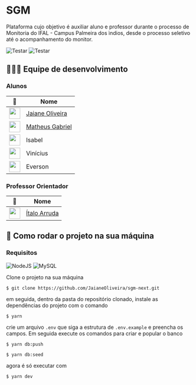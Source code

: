 # SGM

Plataforma cujo objetivo é auxiliar aluno e professor durante o processo de Monitoria do IFAL - Campus Palmeira dos ìndios, desde o processo seletivo até o acompanhamento do monitor.

![Testar](https://img.shields.io/badge/-Testar-6A00E4?style=for-the-badge&labelColor=6A00E4&logo=Vercel&logoColor=white&link=https://www.linkedin.com/in/jaianeoliveira/)
![Testar](https://img.shields.io/badge/-Protótipo-6A00E4?style=for-the-badge&labelColor=6A00E4&logo=Figma&logoColor=white&link=https://www.linkedin.com/in/jaianeoliveira/)

## 👩🏽‍💻 Equipe de desenvolvimento

### Alunos
 📸 | Nome
| --- | --- |
 <img src='https://github.com/JaianeOliveira.png' height='30' /> | [Jaiane Oliveira](https://github.com/JaianeOliveira)
 <img src='https://github.com/MthGabriel.png' height='30' /> | [Matheus Gabriel](https://github.com/MthGabriel) 
 <img src='' height='30' /> | Isabel 
 <img src='https://github.com/vinibsilva.png' height='30' /> | Vinícius 
 <img src='https://github.com/EversonUlisses.png' height='30' /> | Everson 
 


### Professor Orientador
 📸 | Nome 
| --- | --- | 
 <img src='https://github.com/profitalo.png' height='30' /> | [Ítalo Arruda](https://github.com/profitalo) 

## 🚧 Como rodar o projeto na sua máquina

### Requisitos
![NodeJS](https://img.shields.io/badge/node.js-6DA55F?style=for-the-badge&logo=node.js&logoColor=white)
![MySQL](https://img.shields.io/badge/mysql-%2300f.svg?style=for-the-badge&logo=mysql&logoColor=white)

Clone o projeto na sua máquina
```
$ git clone https://github.com/JaianeOliveira/sgm-next.git
```
em seguida, dentro da pasta do repositório clonado, instale as dependências do projeto com o comando
```
$ yarn
```
crie um arquivo `.env` que siga a estrutura de `.env.example` e preencha os campos. Em seguida execute os comandos para criar e popular o banco 

```
$ yarn db:push
```

```
$ yarn db:seed
```

agora é só executar com 
```
$ yarn dev
```
